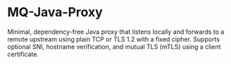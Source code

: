 # MQ-Java-Proxy
Minimal, dependency-free Java proxy that listens locally and forwards to a remote upstream using plain TCP or TLS 1.2 with a fixed cipher. Supports optional SNI, hostname verification, and mutual TLS (mTLS) using a client certificate.
